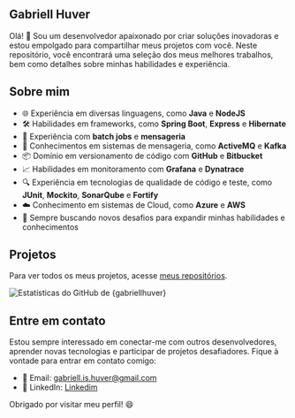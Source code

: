 ## Gabriell Huver

Olá! 👋 Sou um desenvolvedor apaixonado por criar soluções inovadoras e estou empolgado para compartilhar meus projetos com você. Neste repositório, você encontrará uma seleção dos meus melhores trabalhos, bem como detalhes sobre minhas habilidades e experiência.

## Sobre mim

- 🌐 Experiência em diversas linguagens, como **Java** e **NodeJS**
- 🛠️ Habilidades em frameworks, como **Spring Boot**, **Express** e **Hibernate**
- 💼 Experiência com **batch jobs** e **mensageria**
- 📨 Conhecimentos em sistemas de mensageria, como **ActiveMQ** e **Kafka**
- 📦 Domínio em versionamento de código com **GitHub** e **Bitbucket**
- 📈 Habilidades em monitoramento com **Grafana** e **Dynatrace**
- 🔍 Experiência em tecnologias de qualidade de código e teste, como **JUnit**, **Mockito**, **SonarQube** e **Fortify**
- ☁️ Conhecimento em sistemas de Cloud, como **Azure** e **AWS**
- 🚀 Sempre buscando novos desafios para expandir minhas habilidades e conhecimentos

## Projetos

Para ver todos os meus projetos, acesse [meus repositórios](https://github.com/gabriellhuver?tab=repositories).

![Estatísticas do GitHub de {gabriellhuver}](https://github-readme-stats.vercel.app/api?username=gabriellhuver&show_icons=true&theme=radical)


## Entre em contato

Estou sempre interessado em conectar-me com outros desenvolvedores, aprender novas tecnologias e participar de projetos desafiadores. Fique à vontade para entrar em contato comigo:

- 📧 Email: [gabriell.is.huver@gmail.com](mailto:gabriell.is.huver@gmail.com)
- 💼 LinkedIn: [Linkedim](https://www.linkedin.com/in/gabriell-huver-1a452a19a/)

Obrigado por visitar meu perfil! 😄
